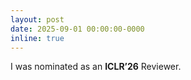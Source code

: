 ```yaml
---
layout: post
date: 2025-09-01 00:00:00-0000
inline: true
---
```


I was nominated as an **ICLR’26** Reviewer.
